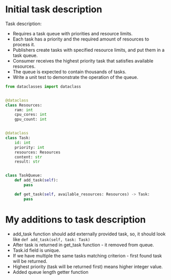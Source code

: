 # Initial task description
Task description:
* Requires a task queue with priorities and resource limits.
* Each task has a priority and the required amount of resources to process it.
* Publishers create tasks with specified resource limits, and put them in a task queue.
* Consumer receives the highest priority task that satisfies available resources.
* The queue is expected to contain thousands of tasks.
* Write a unit test to demonstrate the operation of the queue.

```python
from dataclasses import dataclass


@dataclass
class Resources:
    ram: int
    cpu_cores: int
    gpu_count: int


@dataclass
class Task:
    id: int
    priority: int
    resources: Resources
    content: str
    result: str


class TaskQueue:
    def add_task(self):
        pass

    def get_task(self, available_resources: Resources) -> Task:
        pass
```

# My additions to task description
- add_task function should add externally provided task, so, it should look like ```def add_task(self, task: Task)```
- After task is returned in get_task function - it removed from queue.
- Task.id field is unique.
- If we have multiple the same tasks matching criterion - first found task will be returned.
- Highest priority (task will be returned first) means higher integer value.
- Added queue length getter function 